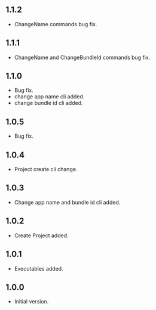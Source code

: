 ## 1.1.2

- ChangeName commands bug fix.

## 1.1.1

- ChangeName and ChangeBundleId commands bug fix.

## 1.1.0

- Bug fix.
- change app name cli added.
- change bundle id cli added.

## 1.0.5

- Bug fix.

## 1.0.4

- Project create cli change.

## 1.0.3

- Change app name and bundle id cli added.

## 1.0.2

- Create Project added.

## 1.0.1

- Executables added.

## 1.0.0

- Initial version.
